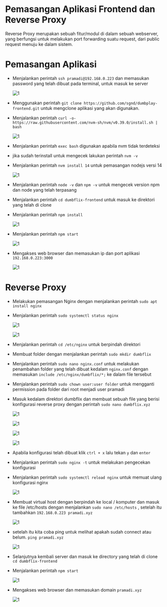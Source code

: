 # Pemasangan Aplikasi Frontend dan Reverse Proxy

Reverse Proxy merupakan sebuah fitur/modul di dalam sebuah webserver, yang berfungsi untuk melakukan port forwarding suatu request, dari public request menuju ke dalam sistem.

# Pemasangan Aplikasi

- Menjalankan perintah `ssh pramadi@192.168.0.223` dan memasukan password yang telah dibuat pada terminal, untuk masuk ke server

  ![1](assets/app-1.png)

- Menggunakan perintah `git clone https://github.com/sgnd/dumbplay-frontend.git` untuk mengclone aplikasi yang akan digunakan.
- Menjalankan perintah `curl -o- https://raw.githubusercontent.com/nvm-sh/nvm/v0.39.0/install.sh | bash`

  ![1](assets/app-2.png)

- Menjalankan perintah `exec bash` digunakan apabila nvm tidak terdeteksi
- jika sudah terinstall untuk mengecek lakukan perintah `nvm -v`
- Menjalankan perintah `nvm install 14` untuk pemasangan nodejs versi 14

  ![1](assets/app-3.png)

- Menjalankan perintah `node -v` dan `npm -v` untuk mengecek version npm dan node yang telah terpasang
- Menjalankan perintah `cd dumbflix-frontend` untuk masuk ke direktori yang telah di clone
- Menjalankan perintah `npm install`

  ![1](assets/app-4.png)

- Menjalankan perintah `npm start`

  ![1](assets/app-5.png)

- Mengakses web browser dan memasukan ip dan port aplikasi `192.168.0.223:3000`

  ![1](assets/app-6.png)

# Reverse Proxy

- Melakukan pemasangan Nginx dengan menjalankan perintah `sudo apt install nginx`
- Menjalankan perintah `sudo systemctl status nginx`

  ![1](assets/app-7.png)

  ![1](assets/app-8.png)

- Menjalankan perintah `cd /etc/nginx` untuk berpindah direktori
- Membuat folder dengan menjalankan perintah `sudo mkdir dumbflix`
- Menjalankan perintah `sudo nano nginx.conf` untuk melakukan penambahan folder yang telah dibuat kedalam `nginx.conf` dengan memasukan `include /etc/nginx/dumbflix/*;` ke dalam file tersebut
- Menjalankan perintah `sudo chown user:user folder` untuk mengganti permission pada folder dari root menjadi user pramadi
- Masuk kedalam direktori dumbflix dan membuat sebuah file yang berisi konfigurasi reverse proxy dengan perintah `sudo nano dumbflix.xyz`

  ![1](assets/app-9.png)

  ![1](assets/app-10.png)

  ![1](assets/app-11.png)

  ![1](assets/app-12.png)

- Apabila konfigurasi telah dibuat klik `ctrl + x` lalu tekan `y` dan `enter`
- Menjalankan perintah `sudo nginx -t` untuk melakukan pengecekan konfigurasi
- Menjalankan perintah `sudo systemctl reload nginx` untuk memuat ulang konfigurasi nginx

  ![1](assets/app-13.png)

- Membuat virtual host dengan berpindah ke local / komputer dan masuk ke file /etc/hosts dengan menjalankan `sudo nano /etc/hosts` , setelah itu tambahkan `192.168.0.223 pramadi.xyz`

  ![1](assets/app-14.png)

- setelah itu kita coba ping untuk melihat apakah sudah connect atau belum. `ping pramadi.xyz`

  ![1](assets/app-15.png)

- Selanjutnya kembali server dan masuk ke directory yang telah di clone `cd dumbflix-frontend`
- Menjalankan perintah `npm start`

  ![1](assets/app-16.png)

- Mengakses web browser dan memasukan domain `pramadi.xyz`

  ![1](assets/app-17.png)
